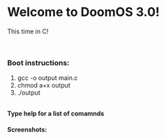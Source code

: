 <h1>Welcome to DoomOS 3.0!</h1>
<p>This time in C!</p>
<br>
<h3>Boot instructions:</h3>
<ol>
  <li>gcc -o output main.c</li>
  <li>chmod a+x output</li>
  <li>./output</li>
</ol>
<br>
<strong>Type help for a list of comamnds</strong>
<br>
<h4>Screenshots:</h4>

<br>

<br>
